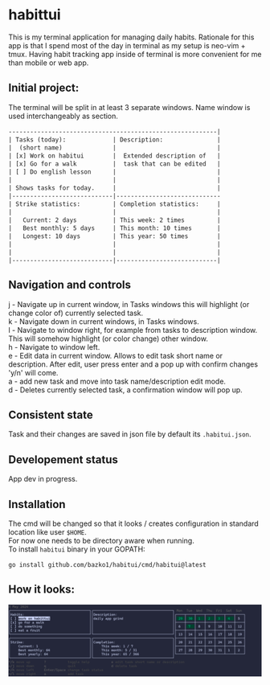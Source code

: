 # habittui
This is my terminal application for managing daily habits.
Rationale for this app is that I spend most of the day in terminal as my setup is neo-vim + tmux. 
Having habit tracking app inside of terminal is more convenient for me than mobile or web app. 
## Initial project:
The terminal will be split in at least 3 separate windows. Name window is used interchangeably as section.
```
----------------------------------------------------------|
| Tasks (today):             | Description:               |
|  (short name)              |                            |
| [x] Work on habitui        |  Extended description of   |
| [x] Go for a walk          |  task that can be edited   |
| [ ] Do english lesson      |                            |
|                            |                            |
| Shows tasks for today.     |                            |
|----------------------------|-----------------------------
| Strike statistics:         | Completion statistics:     |
|                            |                            |
|   Current: 2 days          | This week: 2 times         |
|   Best monthly: 5 days     | This month: 10 times       |
|   Longest: 10 days         | This year: 50 times        |
|                            |                            |
|                            |                            |
|----------------------------|----------------------------|
```

## Navigation and controls
j - Navigate up in current window, in Tasks windows this will highlight (or change color of) currently selected task. <br>
k - Navigate down in current windows, in Tasks windows. <br>
l - Navigate to window right, for example from tasks to description window. This will somehow highlight (or color change) other window.  <br>
h - Navigate to window left. <br>
e - Edit data in current window. Allows to edit task short name or description.
        After edit, user press enter and a pop up with confirm changes 'y/n' will come. <br>
a - add new task and move into task name/description edit mode. <br>
d - Deletes currently selected task, a confirmation window will pop up. <br>

## Consistent state 
Task and their changes are saved in json file by default its `.habitui.json`.

## Developement status
App dev in progress.

## Installation
The cmd will be changed so that it looks / creates configuration in
standard location like user `$HOME`.<br>
For now one needs to be directory aware when running.<br>
To install `habitui` binary in your GOPATH:
```
go install github.com/bazko1/habitui/cmd/habitui@latest
```

## How it looks:
![](demo.png "Main window")
